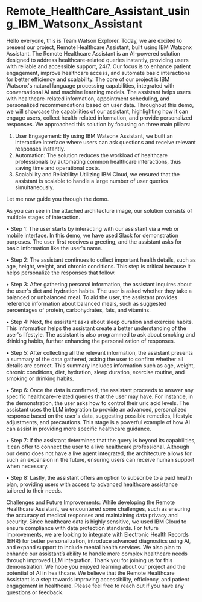 # Remote_HealthCare_Assistant_using_IBM_Watsonx_Assistant

Hello everyone, this is Team Watson Explorer.
Today, we are excited to present our project, Remote Healthcare Assistant, built using IBM Watsonx Assistant. The Remote Healthcare Assistant is an AI-powered solution designed to address healthcare-related queries instantly, providing users with reliable and accessible support, 24/7. Our focus is to enhance patient engagement, improve healthcare access, and automate basic interactions for better efficiency and scalability.
The core of our project is IBM Watsonx's natural language processing capabilities, integrated with conversational AI and machine learning models. The assistant helps users with healthcare-related information, appointment scheduling, and personalized recommendations based on user data. Throughout this demo, we will showcase the capabilities of our assistant, highlighting how it can engage users, collect health-related information, and provide personalized responses.
We approached this solution by focusing on three main pillars:

1.	User Engagement: By using IBM Watsonx Assistant, we built an interactive interface where users can ask questions and receive relevant responses instantly.
2.	Automation: The solution reduces the workload of healthcare professionals by automating common healthcare interactions, thus saving time and operational costs.
3.	Scalability and Reliability: Utilizing IBM Cloud, we ensured that the assistant is scalable to handle a large number of user queries simultaneously.
   
Let me now guide you through the demo.

As you can see in the attached architecture image, our solution consists of multiple stages of interaction.

•	Step 1: The user starts by interacting with our assistant via a web or mobile interface. In this demo, we have used Slack for demonstration purposes. The user first receives a greeting, and the assistant asks for basic information like the user's name.

•	Step 2: The assistant continues to collect important health details, such as age, height, weight, and chronic conditions. This step is critical because it helps personalize the responses that follow.

•	Step 3: After gathering personal information, the assistant inquires about the user's diet and hydration habits. The user is asked whether they take a balanced or unbalanced meal. To aid the user, the assistant provides reference information about balanced meals, such as suggested percentages of protein, carbohydrates, fats, and vitamins.

•	Step 4: Next, the assistant asks about sleep duration and exercise habits. This information helps the assistant create a better understanding of the user's lifestyle. The assistant is also programmed to ask about smoking and drinking habits, further enhancing the personalization of responses.

•	Step 5: After collecting all the relevant information, the assistant presents a summary of the data gathered, asking the user to confirm whether all details are correct. This summary includes information such as age, weight, chronic conditions, diet, hydration, sleep duration, exercise routine, and smoking or drinking habits.

•	Step 6: Once the data is confirmed, the assistant proceeds to answer any specific healthcare-related queries that the user may have. For instance, in the demonstration, the user asks how to control their uric acid levels. The assistant uses the LLM integration to provide an advanced, personalized response based on the user's data, suggesting possible remedies, lifestyle adjustments, and precautions. This stage is a powerful example of how AI can assist in providing more specific healthcare guidance.

•	Step 7: If the assistant determines that the query is beyond its capabilities, it can offer to connect the user to a live healthcare professional. Although our demo does not have a live agent integrated, the architecture allows for such an expansion in the future, ensuring users can receive human support when necessary.

•	Step 8: Lastly, the assistant offers an option to subscribe to a paid health plan, providing users with access to advanced healthcare assistance tailored to their needs.

Challenges and Future Improvements:
While developing the Remote Healthcare Assistant, we encountered some challenges, such as ensuring the accuracy of medical responses and maintaining data privacy and security. Since healthcare data is highly sensitive, we used IBM Cloud to ensure compliance with data protection standards.
For future improvements, we are looking to integrate with Electronic Health Records (EHR) for better personalization, introduce advanced diagnostics using AI, and expand support to include mental health services. We also plan to enhance our assistant’s ability to handle more complex healthcare needs through improved LLM integration.
Thank you for joining us for this demonstration. We hope you enjoyed learning about our project and the potential of AI in healthcare. We believe that the Remote Healthcare Assistant is a step towards improving accessibility, efficiency, and patient engagement in healthcare. Please feel free to reach out if you have any questions or feedback.


